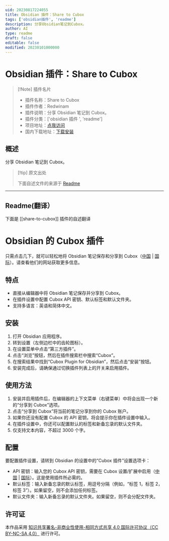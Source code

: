 ```yaml
---
uid: 20230817224055
title: Obsidian 插件：Share to Cubox
tags: ['obsidian插件', 'readme']
description: 分享Obsidian笔记到Cubox。
author: AI
type: readme
draft: false
editable: false
modified: 20230101000000
---
```


# Obsidian 插件：Share to Cubox

> [!Note] 插件名片
> - 插件名称：Share to Cubox
> - 插件作者：Redwinam
> - 插件说明：分享 Obsidian 笔记到 Cubox。
> - 插件分类：['obsidian 插件 ', 'readme']
> - 项目地址：[点我访问](https://github.com/Redwinam/obsidian-cubox)
> - 国内下载地址：[下载安装](https://pkmer.cn/products/plugin/pluginMarket/?share-to-cubox)

## 概述

分享 Obsidian 笔记到 Cubox。

> [!tip] 原文出处
>
>下面自述文件的来源于 [Readme](https://ghproxy.net/https://raw.githubusercontent.com/Redwinam/obsidian-cubox/master/README.md)

---

## Readme(翻译）

下面是 [[share-to-cubox]] 插件的自述翻译

# Obsidian 的 Cubox 插件

只需点击几下，就可以轻松地将 Obsidian 笔记保存和分享到 Cubox（[中国](https://cubox.pro/) | [国际](https://cubox.cc/)）。请查看他们的网站获取更多信息。

## 特点

- 直接从编辑器中将 Obsidian 笔记保存并分享到 Cubox。
- 在插件设置中配置 Cubox API 密钥、默认标签和默认文件夹。
- 支持多语言：英语和简体中文。

## 安装

1. 打开 Obsidian 应用程序。
2. 转到设置（左侧边栏中的齿轮图标）。
3. 在设置菜单中点击“第三方插件”。
4. 点击“浏览”按钮，然后在插件搜索栏中搜索“Cubox”。
5. 在搜索结果中找到“Cubox Plugin for Obsidian”，然后点击“安装”按钮。
6. 安装完成后，请确保通过切换插件列表上的开关来启用插件。

## 使用方法

1. 安装并启用插件后，在编辑器的上下文菜单（右键菜单）中将会出现一个新的“分享到 Cubox”选项。
2. 点击“分享到 Cubox”将当前的笔记分享到你的 Cubox 账户。
3. 如果你还没有配置 Cubox 的 API 密钥，将会提示你在插件设置中输入。
4. 在插件设置中，你还可以配置默认的标签和新备忘录的默认文件夹。
5. 仅支持文本内容，不超过 3000 个字。

## 配置

要配置插件设置，请转到 Obsidian 的设置中的“Cubox 插件”设置选项卡：

- API 密钥：输入您的 Cubox API 密钥，需要在 Cubox 设置/扩展中启用（[中国](https://cubox.pro/my/settings/extensions) | [国际](https://cubox.cc/my/settings/extensions)）。这是使用插件所必需的。
- 默认标签：输入新备忘录的默认标签，用逗号分隔（例如，“标签 1，标签 2，标签 3”）。如果留空，则不会添加任何标签。
- 默认文件夹：输入新备忘录的默认文件夹。如果留空，则不会分配文件夹。

## 许可证

本作品采用 [知识共享署名-非商业性使用-相同方式共享 4.0 国际许可协议（CC BY-NC-SA 4.0）](http://creativecommons.org/licenses/by-nc-sa/4.0/) 进行许可。
